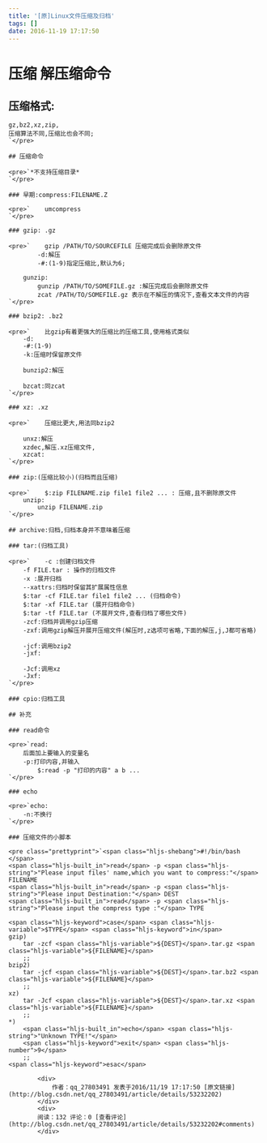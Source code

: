 ```yaml
---
title: '[原]Linux文件压缩及归档'
tags: []
date: 2016-11-19 17:17:50
---
```


# 压缩  解压缩命令

## 压缩格式:

    gz,bz2,xz,zip,
    压缩算法不同,压缩比也会不同;
    `</pre>

    ## 压缩命令

    <pre>`*不支持压缩目录*
    `</pre>

    ### 早期:compress:FILENAME.Z

    <pre>`    umcompress
    `</pre>

    ### gzip: .gz

    <pre>`    gzip /PATH/TO/SOURCEFILE 压缩完成后会删除原文件
            -d:解压
            -#:(1-9)指定压缩比,默认为6;

        gunzip:
            gunzip /PATH/TO/SOMEFILE.gz :解压完成后会删除原文件
            zcat /PATH/TO/SOMEFILE.gz 表示在不解压的情况下,查看文本文件的内容
    `</pre>

    ### bzip2: .bz2

    <pre>`    比gzip有着更强大的压缩比的压缩工具,使用格式类似
        -d:
        -#:(1-9)
        -k:压缩时保留原文件

        bunzip2:解压

        bzcat:同zcat
    `</pre>

    ### xz: .xz

    <pre>`    压缩比更大,用法同bzip2

        unxz:解压
        xzdec,解压.xz压缩文件,
        xzcat:
    `</pre>

    ### zip:(压缩比较小)(归档而且压缩)

    <pre>`    $:zip FILENAME.zip file1 file2 ... : 压缩,且不删除原文件
        unzip:
            unzip FILENAME.zip
    `</pre>

    ## archive:归档,归档本身并不意味着压缩

    ### tar:(归档工具)

    <pre>`    -c :创建归档文件
        -f FILE.tar : 操作的归档文件
        -x :展开归档
        --xattrs:归档时保留其扩展属性信息
        $:tar -cf FILE.tar file1 file2 ... (归档命令)
        $:tar -xf FILE.tar (展开归档命令)
        $:tar -tf FILE.tar (不展开文件,查看归档了哪些文件)
        -zcf:归档并调用gzip压缩
        -zxf:调用gzip解压并展开压缩文件(解压时,z选项可省略,下面的解压,j,J都可省略)

        -jcf:调用bzip2
        -jxf:

        -Jcf:调用xz
        -Jxf:
    `</pre>

    ### cpio:归档工具

    ## 补充

    ### read命令

    <pre>`read:
        后面加上要输入的变量名
        -p:打印内容,并输入
            $:read -p "打印的内容" a b ...
    `</pre>

    ### echo

    <pre>`echo:
        -n:不换行
    `</pre>

    ### 压缩文件的小脚本

    <pre class="prettyprint">`<span class="hljs-shebang">#!/bin/bash
    </span>
    <span class="hljs-built_in">read</span> -p <span class="hljs-string">"Please input files' name,which you want to compress:"</span> FILENAME
    <span class="hljs-built_in">read</span> -p <span class="hljs-string">"Please input Destination:"</span> DEST 
    <span class="hljs-built_in">read</span> -p <span class="hljs-string">"Please input the compress type :"</span> TYPE 

    <span class="hljs-keyword">case</span> <span class="hljs-variable">$TYPE</span> <span class="hljs-keyword">in</span> 
    gzip)
        tar -zcf <span class="hljs-variable">${DEST}</span>.tar.gz <span class="hljs-variable">${FILENAME}</span> 
        ;;
    bzip2)
        tar -jcf <span class="hljs-variable">${DEST}</span>.tar.bz2 <span class="hljs-variable">${FILENAME}</span>
        ;;
    xz)
        tar -Jcf <span class="hljs-variable">${DEST}</span>.tar.xz <span class="hljs-variable">${FILENAME}</span> 
        ;;
    *)
        <span class="hljs-built_in">echo</span> <span class="hljs-string">"Unknown TYPE!"</span>
        <span class="hljs-keyword">exit</span> <span class="hljs-number">9</span>
        ;;
    <span class="hljs-keyword">esac</span>

            <div>
                作者：qq_27803491 发表于2016/11/19 17:17:50 [原文链接](http://blog.csdn.net/qq_27803491/article/details/53232202)
            </div>
            <div>
            阅读：132 评论：0 [查看评论](http://blog.csdn.net/qq_27803491/article/details/53232202#comments)
            </div>